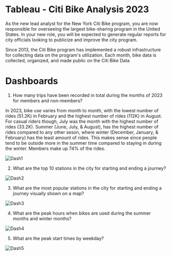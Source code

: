 # Tableau - Citi Bike Analysis 2023

As the new lead analyst for the New York Citi Bike program, you are now responsible for overseeing the largest bike-sharing program in the United States. In your new role, you will be expected to generate regular reports for city officials looking to publicize and improve the city program.

Since 2013, the Citi Bike program has implemented a robust infrastructure for collecting data on the program's utilization. Each month, bike data is collected, organized, and made public on the Citi Bike Data

# Dashboards
1. How many trips have been recorded in total during the months of 2023 for members and non-members?
   
In 2023, bike use varies from month to month, with the lowest number of rides (51.2K) in February and the highest number of rides (112K) in August. For casual riders though, July was the month with the highest number of rides (33.2K). Summer (June, July, & August), has the highest number of rides compared to any other seson, where winter (December, January, & February) has the least amount of rides. This makes sense since people tend to be outside more in the summer time compared to staying in during the winter. Members make up 74% of the rides. 

![Dash1](https://github.com/margoberry17/18-Tableau/assets/136475202/b1c835ea-ec8d-4d45-9e0a-d9d01d2994e0)


2. What are the top 10 stations in the city for starting and ending a journey?

![Dash2](https://github.com/margoberry17/18-Tableau/assets/136475202/091efaf6-8129-47fa-b260-a03d70764c83)


3. What are the most popular stations in the city for starting and ending a journey visually shown on a map?

![Dash3](https://github.com/margoberry17/18-Tableau/assets/136475202/e879094f-9fb8-47a7-94cf-31bdcb325a45)


4. What are the peak hours when bikes are used during the summer months and winter months?

![Dash4](https://github.com/margoberry17/18-Tableau/assets/136475202/602f9744-778f-40e3-ba89-750c82bd7e81)

5. What are the peak start times by weekday?

![Dash5](https://github.com/margoberry17/18-Tableau/assets/136475202/74f8bca2-3a26-4cbe-9971-a59ac0c47a92)
